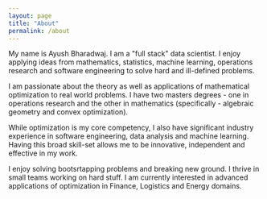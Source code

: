 ```yaml
---
layout: page
title: "About"
permalink: /about
---
```


My name is Ayush Bharadwaj. I am a "full stack" data scientist. I enjoy applying ideas from mathematics, statistics, machine learning, operations research and software engineering to solve hard and ill-defined problems.

I am passionate about the theory as well as applications of mathematical optimization to real world problems. I have two masters degrees - one in operations research and the other in mathematics (specifically - algebraic geometry and convex optimization).

While optimization is my core competency, I also have significant industry experience in software engineering, data analysis and machine learning. Having this broad skill-set allows me to be innovative, independent and effective in my work.

I enjoy solving bootsrtapping problems and breaking new ground. I thrive in small teams working on hard stuff. I am currently interested in advanced applications of optimization in Finance, Logistics and Energy domains.